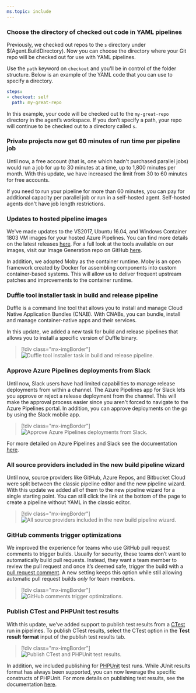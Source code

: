 ```yaml
---
ms.topic: include
---
```


### Choose the directory of checked out code in YAML pipelines

Previously, we checked out repos to the `s` directory under $(Agent.BuildDirectory). Now you can choose the directory where your Git repo will be checked out for use with YAML pipelines.

Use the `path` keyword on `checkout` and you'll be in control of the folder structure. Below is an example of the YAML code that you can use to specify a directory.

```yaml
steps:
- checkout: self
  path: my-great-repo
```

In this example, your code will be checked out to the `my-great-repo` directory in the agent’s workspace. If you don’t specify a path, your repo will continue to be checked out to a directory called `s`.

### Private projects now get 60 minutes of run time per pipeline job

Until now, a free account (that is, one which hadn't purchased parallel jobs) would run a job for up to 30 minutes at a time, up to 1,800 minutes per month. With this update, we have increased the limit from 30 to 60 minutes for free accounts.  

If you need to run your pipeline for more than 60 minutes, you can pay for additional capacity per parallel job or run in a self-hosted agent. Self-hosted agents don't have job length restrictions.

### Updates to hosted pipeline images

We've made updates to the VS2017, Ubuntu 16.04, and Windows Container 1803 VM images for your hosted Azure Pipelines. You can find more details on the latest releases [here](https://github.com/Microsoft/azure-pipelines-image-generation/releases). For a full look at the tools available on our images, visit our Image Generation repo on GitHub [here](https://github.com/Microsoft/azure-pipelines-image-generation).

In addition, we adopted Moby as the container runtime. Moby is an open framework created by Docker for assembling components into custom container-based systems. This will allow us to deliver frequent upstream patches and improvements to the container runtime.

### Duffle tool installer task in build and release pipeline

Duffle is a command line tool that allows you to install and manage Cloud Native Application Bundles (CNAB). With CNABs, you can bundle, install and manage container-native apps and their services.

In this update, we added a new task for build and release pipelines that allows you to install a specific version of Duffle binary.

> [!div class="mx-imgBorder"]
> ![Duffle tool installer task in build and release pipeline.](../../media/149_02.png)

### Approve Azure Pipelines deployments from Slack

Until now, Slack users have had limited capabilities to manage release deployments from within a channel. The Azure Pipelines app for Slack lets you approve or reject a release deployment from the channel. This will make the approval process easier since you aren't forced to navigate to the Azure Pipelines portal. In addition, you can approve deployments on the go by using the Slack mobile app.

> [!div class="mx-imgBorder"]
> ![Approve Azure Pipelines deployments from Slack.](../../media/149_03.png)

For more detailed on Azure Pipelines and Slack see the documentation [here](/azure/devops/pipelines/integrations/slack?view=azure-devops&preserve-view=true).

### All source providers included in the new build pipeline wizard

Until now, source providers like GitHub, Azure Repos, and Bitbucket Cloud were split between the classic pipeline editor and the new pipeline wizard. With this update we added all of them to the new pipeline wizard for a single starting point. You can still click the link at the bottom of the page to create a pipeline without YAML in the classic editor.

> [!div class="mx-imgBorder"]
> ![All source providers included in the new build pipeline wizard.](../../media/149_06.png)

### GitHub comments trigger optimizations

We improved the experience for teams who use GitHub pull request comments to trigger builds. Usually for security, these teams don’t want to automatically build pull requests. Instead, they want a team member to review the pull request and once it’s deemed safe, trigger the build with a [pull request comment](/azure/devops/pipelines/repos/github?view=azure-devops&preserve-view=true#comment-triggers). A new setting keeps this option while still allowing automatic pull request builds _only_ for team members.

> [!div class="mx-imgBorder"]
> ![GitHub comments trigger optimizations.](../../media/149_07.png)

### Publish CTest and PHPUnit test results

With this update, we’ve added support to publish test results from a [CTest]( https://cmake.org/cmake/help/latest/manual/ctest.1.html) run in pipelines. To publish CTest results, select the CTest option in the **Test result format** input of the publish test results tab.

> [!div class="mx-imgBorder"]
> ![Publish CTest and PHPUnit test results.](../../media/149_11.png)

In addition, we included publishing for [PHPUnit](https://docs.phpunit.de/en/11.4/organizing-tests.html) test runs. While JUnit results format has always been supported, you can now leverage the specific constructs of PHPUnit. For more details on publishing test results, see the documentation [here](/azure/devops/pipelines/tasks/reference/publish-test-results-v2?view=azure-devops&preserve-view=true&tabs=yaml).
